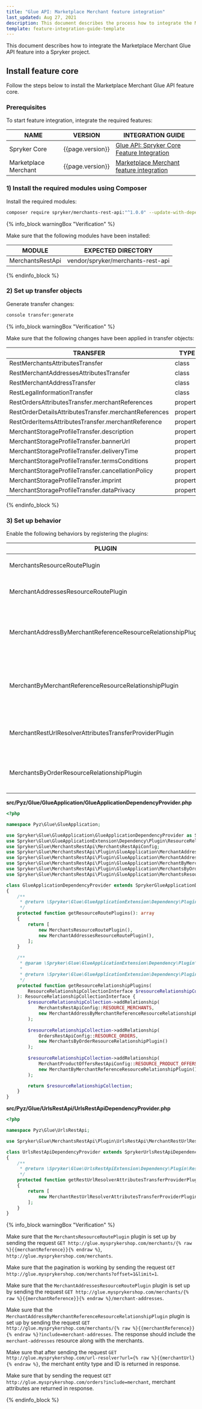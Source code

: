 ```yaml
---
title: "Glue API: Marketplace Merchant feature integration"
last_updated: Aug 27, 2021
description: This document describes the process how to integrate the Marketplace Merchant Glue API feature into a Spryker project.
template: feature-integration-guide-template
---
```


This document describes how to integrate the Marketplace Merchant Glue API feature into a Spryker project.

## Install feature core

Follow the steps below to install the Marketplace Merchant Glue API feature core.

### Prerequisites

To start feature integration, integrate the required features:

| NAME | VERSION | INTEGRATION GUIDE |
|-|-|-|
| Spryker Core | {{page.version}} | [Glue API: Spryker Core Feature Integration](/docs/scos/dev/feature-integration-guides/{{page.version}}/glue-api/glue-api-spryker-core-feature-integration.html) |
| Marketplace Merchant | {{page.version}} | [Marketplace Merchant feature integration](/docs/marketplace/dev/feature-integration-guides/{{page.version}}/marketplace-merchant-feature-integration.html) |

### 1) Install the required modules using Composer

Install the required modules:
```bash
composer require spryker/merchants-rest-api:"^1.0.0" --update-with-dependencies
```

{% info_block warningBox "Verification" %}

Make sure that the following modules have been installed:

| MODULE | EXPECTED DIRECTORY |
|-|-|
| MerchantsRestApi | vendor/spryker/merchants-rest-api |

{% endinfo_block %}

### 2) Set up transfer objects

Generate transfer changes:
```bash
console transfer:generate
```

{% info_block warningBox "Verification" %}

Make sure that the following changes have been applied in transfer objects:

| TRANSFER | TYPE | EVENT | PATH |
|-|-|-|-|
| RestMerchantsAttributesTransfer | class | Created | src/Generated/Shared/Transfer/RestMerchantsAttributesTransfer |
| RestMerchantAddressesAttributesTransfer | class | Created | src/Generated/Shared/Transfer/RestMerchantAddressesAttributesTransfer |
| RestMerchantAddressTransfer | class | Created | src/Generated/Shared/Transfer/RestMerchantAddressTransfer |
| RestLegalInformationTransfer | class | Created | src/Generated/Shared/Transfer/RestLegalInformationTransfer |
| RestOrdersAttributesTransfer.merchantReferences | property | Created | src/Generated/Shared/Transfer/RestOrdersAttributesTransfer |
| RestOrderDetailsAttributesTransfer.merchantReferences | property | Created | src/Generated/Shared/Transfer/RestOrderDetailsAttributesTransfer |
| RestOrderItemsAttributesTransfer.merchantReference | property | Created | src/Generated/Shared/Transfer/RestOrderItemsAttributesTransfer |
| MerchantStorageProfileTransfer.description | property | Created | src/Generated/Shared/Transfer/MerchantStorageProfileTransfer |
| MerchantStorageProfileTransfer.bannerUrl | property | Created | src/Generated/Shared/Transfer/MerchantStorageProfileTransfer |
| MerchantStorageProfileTransfer.deliveryTime | property | Created | src/Generated/Shared/Transfer/MerchantStorageProfileTransfer |
| MerchantStorageProfileTransfer.termsConditions | property | Created | src/Generated/Shared/Transfer/MerchantStorageProfileTransfer |
| MerchantStorageProfileTransfer.cancellationPolicy | property | Created | src/Generated/Shared/Transfer/MerchantStorageProfileTransfer |
| MerchantStorageProfileTransfer.imprint | property | Created | src/Generated/Shared/Transfer/MerchantStorageProfileTransfer |
| MerchantStorageProfileTransfer.dataPrivacy | property | Created | src/Generated/Shared/Transfer/MerchantStorageProfileTransfer |

{% endinfo_block %}

### 3) Set up behavior

Enable the following behaviors by registering the plugins:

| PLUGIN | SPECIFICATION | PREREQUISITES | NAMESPACE |
|-|-|-|-|
| MerchantsResourceRoutePlugin | Registers the `merchants` resource. |  | Spryker\Glue\MerchantsRestApi\Plugin\GlueApplication |
| MerchantAddressesResourceRoutePlugin | Registers the `merchant-addresses` resource. |  | Spryker\Glue\MerchantsRestApi\Plugin\GlueApplication |
| MerchantAddressByMerchantReferenceResourceRelationshipPlugin | Adds the `merchant-addresses` resource as a relationship of the `merchants` resource. |  | Spryker\Glue\MerchantsRestApi\Plugin\GlueApplication |
| MerchantByMerchantReferenceResourceRelationshipPlugin | Adds `merchants` resource as a relationship by merchant reference provided in the attributes. |  | Spryker\Glue\MerchantsRestApi\Plugin\GlueApplication |
| MerchantRestUrlResolverAttributesTransferProviderPlugin | Adds functionality for merchant url resolving to UrlRestApi. |  | Spryker\Glue\MerchantsRestApi\Plugin\UrlsRestApi |
| MerchantsByOrderResourceRelationshipPlugin | Adds `merchants` resources as relationship by order merchant references. |  | Spryker\Glue\MerchantsRestApi\Plugin\GlueApplication |

**src/Pyz/Glue/GlueApplication/GlueApplicationDependencyProvider.php**

```php
<?php

namespace Pyz\Glue\GlueApplication;

use Spryker\Glue\GlueApplication\GlueApplicationDependencyProvider as SprykerGlueApplicationDependencyProvider;
use Spryker\Glue\GlueApplicationExtension\Dependency\Plugin\ResourceRelationshipCollectionInterface;
use Spryker\Glue\MerchantsRestApi\MerchantsRestApiConfig;
use Spryker\Glue\MerchantsRestApi\Plugin\GlueApplication\MerchantAddressByMerchantReferenceResourceRelationshipPlugin;
use Spryker\Glue\MerchantsRestApi\Plugin\GlueApplication\MerchantAddressesResourceRoutePlugin;
use Spryker\Glue\MerchantsRestApi\Plugin\GlueApplication\MerchantByMerchantReferenceResourceRelationshipPlugin;
use Spryker\Glue\MerchantsRestApi\Plugin\GlueApplication\MerchantsByOrderResourceRelationshipPlugin;
use Spryker\Glue\MerchantsRestApi\Plugin\GlueApplication\MerchantsResourceRoutePlugin;

class GlueApplicationDependencyProvider extends SprykerGlueApplicationDependencyProvider
{
    /**
     * @return \Spryker\Glue\GlueApplicationExtension\Dependency\Plugin\ResourceRoutePluginInterface[]
     */
    protected function getResourceRoutePlugins(): array
    {
        return [
            new MerchantsResourceRoutePlugin(),
            new MerchantAddressesResourceRoutePlugin(),
        ];
    }

    /**
     * @param \Spryker\Glue\GlueApplicationExtension\Dependency\Plugin\ResourceRelationshipCollectionInterface $resourceRelationshipCollection
     *
     * @return \Spryker\Glue\GlueApplicationExtension\Dependency\Plugin\ResourceRelationshipCollectionInterface
     */
    protected function getResourceRelationshipPlugins(
        ResourceRelationshipCollectionInterface $resourceRelationshipCollection
    ): ResourceRelationshipCollectionInterface {
        $resourceRelationshipCollection->addRelationship(
            MerchantsRestApiConfig::RESOURCE_MERCHANTS,
            new MerchantAddressByMerchantReferenceResourceRelationshipPlugin()
        );
        
        $resourceRelationshipCollection->addRelationship(
            OrdersRestApiConfig::RESOURCE_ORDERS,
            new MerchantsByOrderResourceRelationshipPlugin()
        );
        
        $resourceRelationshipCollection->addRelationship(
            MerchantProductOffersRestApiConfig::RESOURCE_PRODUCT_OFFERS,
            new MerchantByMerchantReferenceResourceRelationshipPlugin()
        );

        return $resourceRelationshipCollection;
    }
}
```

**src/Pyz/Glue/UrlsRestApi/UrlsRestApiDependencyProvider.php**

```php
<?php

namespace Pyz\Glue\UrlsRestApi;

use Spryker\Glue\MerchantsRestApi\Plugin\UrlsRestApi\MerchantRestUrlResolverAttributesTransferProviderPlugin;

class UrlsRestApiDependencyProvider extends SprykerUrlsRestApiDependencyProvider
{
    /**
     * @return \Spryker\Glue\UrlsRestApiExtension\Dependency\Plugin\RestUrlResolverAttributesTransferProviderPluginInterface[]
     */
    protected function getRestUrlResolverAttributesTransferProviderPlugins(): array
    {
        return [
            new MerchantRestUrlResolverAttributesTransferProviderPlugin(),
        ];
    }
}
```

{% info_block warningBox "Verification" %}

Make sure that the `MerchantsResourceRoutePlugin` plugin is set up by sending the request `GET http://glue.mysprykershop.com/merchants/{% raw %}{{merchantReference}}{% endraw %}`, `http://glue.mysprykershop.com/merchants`.

Make sure that the pagination is working by sending the request `GET http://glue.mysprykershop.com/merchants?offset=1&limit=1`.

Make sure that the `MerchantAddressesResourceRoutePlugin` plugin is set up by sending the request `GET http://glue.mysprykershop.com/merchants/{% raw %}{{merchantReference}}{% endraw %}/merchant-addresses`.

Make sure that the `MerchantAddressByMerchantReferenceResourceRelationshipPlugin` plugin is set up by sending the request `GET http://glue.mysprykershop.com/merchants/{% raw %}{{merchantReference}}{% endraw %}?include=merchant-addresses`. The response should include the `merchant-addresses` resource along with the merchants.

Make sure that after sending the request `GET http://glue.mysprykershop.com/url-resolver?url={% raw %}{{merchantUrl}{% endraw %}`, the merchant entity type and ID is returned in response.

Make sure that by sending the request `GET http://glue.mysprykershop.com/orders?include=merchant`, merchant attributes are returned in response.

{% endinfo_block %}
